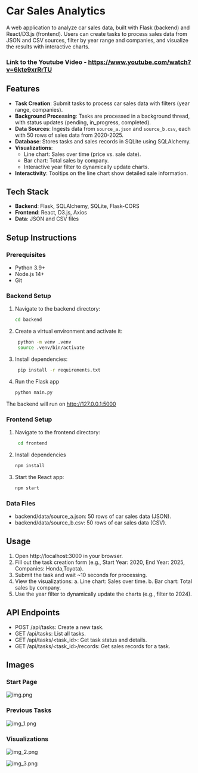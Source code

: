 # Car Sales Analytics

A web application to analyze car sales data, built with Flask (backend) and React/D3.js (frontend). Users can create tasks to process sales data from JSON and CSV sources, filter by year range and companies, and visualize the results with interactive charts.

### Link to the Youtube Video - https://www.youtube.com/watch?v=6kte9xrRrTU
## Features
- **Task Creation**: Submit tasks to process car sales data with filters (year range, companies).
- **Background Processing**: Tasks are processed in a background thread, with status updates (pending, in_progress, completed).
- **Data Sources**: Ingests data from `source_a.json` and `source_b.csv`, each with 50 rows of sales data from 2020-2025.
- **Database**: Stores tasks and sales records in SQLite using SQLAlchemy.
- **Visualizations**:
  - Line chart: Sales over time (price vs. sale date).
  - Bar chart: Total sales by company.
  - Interactive year filter to dynamically update charts.
- **Interactivity**: Tooltips on the line chart show detailed sale information.

## Tech Stack
- **Backend**: Flask, SQLAlchemy, SQLite, Flask-CORS
- **Frontend**: React, D3.js, Axios
- **Data**: JSON and CSV files

## Setup Instructions

### Prerequisites
- Python 3.9+
- Node.js 14+
- Git

### Backend Setup
1. Navigate to the backend directory:
   ```bash
   cd backend
   ```
   
2. Create a virtual environment and activate it:
   ```bash
    python -m venv .venv
    source .venv/bin/activate
   ```

3. Install dependencies:
   ```bash
    pip install -r requirements.txt   
    ```

4. Run the Flask app
    ```bash
    python main.py    
    ```

The backend will run on http://127.0.0.1:5000

### Frontend Setup

1. Navigate to the frontend directory:
   ```bash
    cd frontend
   ```
   
2. Install dependencies
   ```bash
   npm install
   ```

3. Start the React app:
    ```bash
    npm start
   ```


### Data Files

- backend/data/source_a.json: 50 rows of car sales data (JSON).
- backend/data/source_b.csv: 50 rows of car sales data (CSV).

## Usage

1. Open http://localhost:3000 in your browser.
2. Fill out the task creation form (e.g., Start Year: 2020, End Year: 2025, Companies: Honda,Toyota). 
3. Submit the task and wait ~10 seconds for processing. 
4. View the visualizations:
   a. Line chart: Sales over time. 
   b. Bar chart: Total sales by company.
5. Use the year filter to dynamically update the charts (e.g., filter to 2024).

## API Endpoints

- POST /api/tasks: Create a new task.
- GET /api/tasks: List all tasks.
- GET /api/tasks/<task_id>: Get task status and details.
- GET /api/tasks/<task_id>/records: Get sales records for a task.


## Images

### Start Page
![img.png](img.png)

### Previous Tasks
![img_1.png](img_1.png)

### Visualizations

![img_2.png](img_2.png)

![img_3.png](img_3.png)